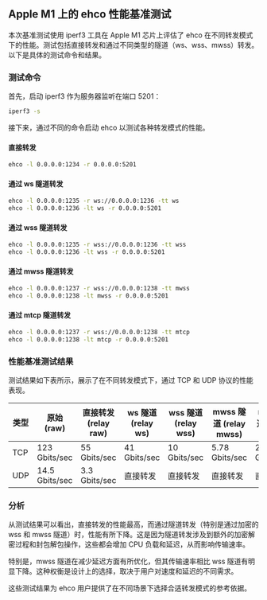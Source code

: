 ## Apple M1 上的 ehco 性能基准测试

本次基准测试使用 iperf3 工具在 Apple M1 芯片上评估了 ehco 在不同转发模式下的性能。测试包括直接转发和通过不同类型的隧道（ws、wss、mwss）转发。以下是具体的测试命令和结果。

### 测试命令

首先，启动 iperf3 作为服务器监听在端口 5201：

```sh
iperf3 -s
```

接下来，通过不同的命令启动 ehco 以测试各种转发模式的性能。

#### 直接转发

```sh
ehco -l 0.0.0.0:1234 -r 0.0.0.0:5201
```

#### 通过 ws 隧道转发

```sh
ehco -l 0.0.0.0:1235 -r ws://0.0.0.0:1236 -tt ws
ehco -l 0.0.0.0:1236 -lt ws -r 0.0.0.0:5201
```

#### 通过 wss 隧道转发

```sh
ehco -l 0.0.0.0:1235 -r wss://0.0.0.0:1236 -tt wss
ehco -l 0.0.0.0:1236 -lt wss -r 0.0.0.0:5201
```

#### 通过 mwss 隧道转发

```sh
ehco -l 0.0.0.0:1237 -r wss://0.0.0.0:1238 -tt mwss
ehco -l 0.0.0.0:1238 -lt mwss -r 0.0.0.0:5201
```

#### 通过 mtcp 隧道转发

```sh
ehco -l 0.0.0.0:1237 -r wss://0.0.0.0:1238 -tt mtcp
ehco -l 0.0.0.0:1238 -lt mtcp -r 0.0.0.0:5201
```

### 性能基准测试结果

测试结果如下表所示，展示了在不同转发模式下，通过 TCP 和 UDP 协议的性能表现。

| 类型 | 原始 (raw)     | 直接转发 (relay raw) | ws 隧道 (relay ws) | wss 隧道 (relay wss) | mwss 隧道 (relay mwss) | mtcp 隧道 (relay mtcp) |
| ---- | -------------- | -------------------- | ------------------ | -------------------- | ---------------------- | ---------------------- |
| TCP  | 123 Gbits/sec  | 55 Gbits/sec         | 41 Gbits/sec       | 10 Gbits/sec         | 5.78 Gbits/sec         | 22.2 Gbits/sec         |
| UDP  | 14.5 Gbits/sec | 3.3 Gbits/sec        | 直接转发           | 直接转发             | 直接转发               | 直接转发               |

### 分析

从测试结果可以看出，直接转发的性能最高，而通过隧道转发（特别是通过加密的 wss 和 mwss 隧道）时，性能有所下降。这是因为隧道转发涉及到额外的加密解密过程和封包解包操作，这些都会增加 CPU 负载和延迟，从而影响传输速率。

特别是，mwss 隧道在减少延迟方面有所优化，但其传输速率相比 wss 隧道有明显下降。这种权衡是设计上的选择，取决于用户对速度和延迟的不同需求。

这些测试结果为 ehco 用户提供了在不同场景下选择合适转发模式的参考依据。
